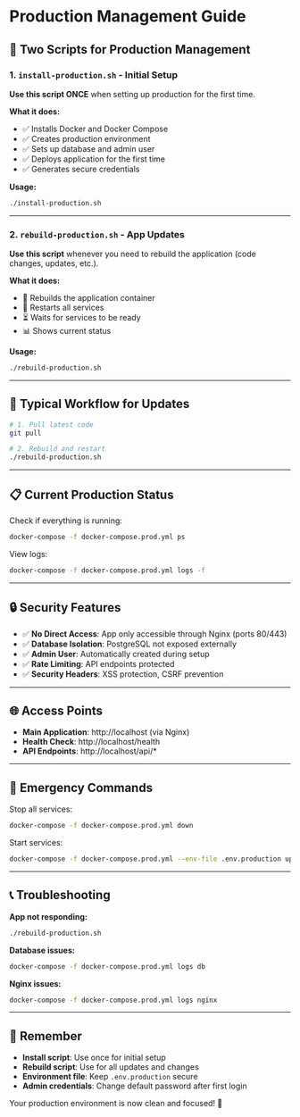 # Production Management Guide

## 🚀 **Two Scripts for Production Management**

### 1. **`install-production.sh`** - Initial Setup
**Use this script ONCE** when setting up production for the first time.

**What it does:**
- ✅ Installs Docker and Docker Compose
- ✅ Creates production environment
- ✅ Sets up database and admin user
- ✅ Deploys application for the first time
- ✅ Generates secure credentials

**Usage:**
```bash
./install-production.sh
```

---

### 2. **`rebuild-production.sh`** - App Updates
**Use this script** whenever you need to rebuild the application (code changes, updates, etc.).

**What it does:**
- 🔨 Rebuilds the application container
- 🔄 Restarts all services
- ⏳ Waits for services to be ready
- 📊 Shows current status

**Usage:**
```bash
./rebuild-production.sh
```

---

## 🔄 **Typical Workflow for Updates**

```bash
# 1. Pull latest code
git pull

# 2. Rebuild and restart
./rebuild-production.sh
```

---

## 📋 **Current Production Status**

Check if everything is running:
```bash
docker-compose -f docker-compose.prod.yml ps
```

View logs:
```bash
docker-compose -f docker-compose.prod.yml logs -f
```

---

## 🔒 **Security Features**

- ✅ **No Direct Access**: App only accessible through Nginx (ports 80/443)
- ✅ **Database Isolation**: PostgreSQL not exposed externally
- ✅ **Admin User**: Automatically created during setup
- ✅ **Rate Limiting**: API endpoints protected
- ✅ **Security Headers**: XSS protection, CSRF prevention

---

## 🌐 **Access Points**

- **Main Application**: http://localhost (via Nginx)
- **Health Check**: http://localhost/health
- **API Endpoints**: http://localhost/api/*

---

## 🚨 **Emergency Commands**

Stop all services:
```bash
docker-compose -f docker-compose.prod.yml down
```

Start services:
```bash
docker-compose -f docker-compose.prod.yml --env-file .env.production up -d
```

---

## 📞 **Troubleshooting**

**App not responding:**
```bash
./rebuild-production.sh
```

**Database issues:**
```bash
docker-compose -f docker-compose.prod.yml logs db
```

**Nginx issues:**
```bash
docker-compose -f docker-compose.prod.yml logs nginx
```

---

## 🎯 **Remember**

- **Install script**: Use once for initial setup
- **Rebuild script**: Use for all updates and changes
- **Environment file**: Keep `.env.production` secure
- **Admin credentials**: Change default password after first login

Your production environment is now clean and focused! 🎉 